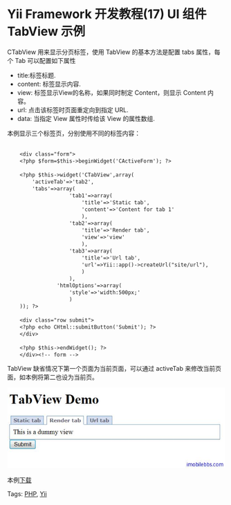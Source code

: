 # Yii Framework 开发教程(17) UI 组件 TabView 示例

CTabView 用来显示分页标签，使用 TabView 的基本方法是配置 tabs 属性，每个 Tab 可以配置如下属性
   
  - title:标签标题.
  - content: 标签显示内容.
  - view: 标签显示View的名称，如果同时制定 Content，则显示 Content 内容。
  - url: 点击该标签时页面重定向到指定 URL.
  - data: 当指定 View 属性时传给该 View 的属性数组.

本例显示三个标签页，分别使用不同的标签内容：

```

    <div class="form">
    <?php $form=$this->beginWidget('CActiveForm'); ?>
    
    <?php $this->widget('CTabView',array(
    	'activeTab'=>'tab2',
    	'tabs'=>array(
    				'tab1'=>array(
    					'title'=>'Static tab',
    					'content'=>'Content for tab 1'
    					),
    				'tab2'=>array(
    					'title'=>'Render tab',
    					'view'=>'view'
    					),
    				'tab3'=>array(
    					'title'=>'Url tab',
    					'url'=>Yii::app()->createUrl("site/url"),
    					)
    				),
    			'htmlOptions'=>array(
    				'style'=>'width:500px;'
    				)
    )); ?>
    
    <div class="row submit">
    <?php echo CHtml::submitButton('Submit'); ?>
    </div>
    
    <?php $this->endWidget(); ?>
    </div><!-- form -->

```

TabView 缺省情况下第一个页面为当前页面，可以通过 activeTab 来修改当前页面，如本例将第二也设为当前页。

![picture17.1](images/17.1.jpg)

本例[下载](http://www.imobilebbs.com/download/yii/TabViewDemo.zip)

Tags: [PHP](http://www.imobilebbs.com/wordpress/archives/tag/php), [Yii](http://www.imobilebbs.com/wordpress/archives/tag/yii)
        